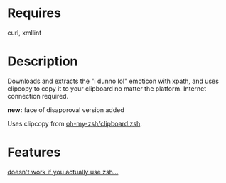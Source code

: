 # Requires
curl, xmllint
# Description
Downloads and extracts the "i dunno lol" emoticon with xpath, and uses clipcopy to copy it to your clipboard no matter the platform. Internet connection required.

**new:** face of disapproval version added

Uses clipcopy from [oh-my-zsh/clipboard.zsh](https://github.com/robbyrussell/oh-my-zsh/blob/2ff9560ad3fc6a3da256d34d0ba804b01d222293/lib/clipboard.zsh#L18 "oh-my-zsh/clipboard.zsh").

# Features
[doesn't work if you actually use zsh...](idunno#1)
